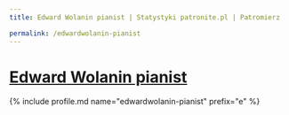 ```yaml
---
title: Edward Wolanin pianist | Statystyki patronite.pl | Patromierz

permalink: /edwardwolanin-pianist
---
```


# [Edward Wolanin pianist](https://patronite.pl/edwardwolanin-pianist)

{% include profile.md name="edwardwolanin-pianist" prefix="e" %}
